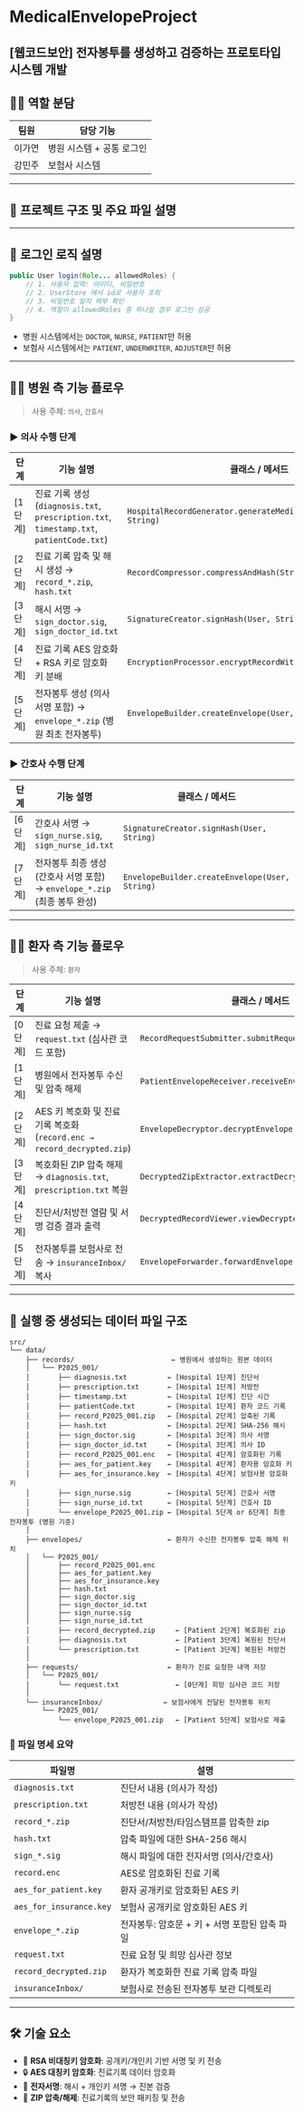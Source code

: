# MedicalEnvelopeProject
[웹코드보안] 전자봉투를 생성하고 검증하는 프로토타입 시스템 개발
---
## 👨‍💻 역할 분담

| 팀원     | 담당 기능                                |
|----------|-------------------------------------------|
| 이가연   | 병원 시스템 + 공통 로그인 |
| 강민주   | 보험사 시스템  |

---
## 📁 프로젝트 구조 및 주요 파일 설명
  
---
## 🔐 로그인 로직 설명

```java
public User login(Role... allowedRoles) {
    // 1. 사용자 입력: 아이디, 비밀번호
    // 2. UserStore 에서 id로 사용자 조회
    // 3. 비밀번호 일치 여부 확인
    // 4. 역할이 allowedRoles 중 하나일 경우 로그인 성공
}
```

- 병원 시스템에서는 `DOCTOR`, `NURSE`, `PATIENT`만 허용
- 보험사 시스템에서는 `PATIENT`, `UNDERWRITER`, `ADJUSTER`만 허용

---
## 👩‍⚕️ 병원 측 기능 플로우
> 사용 주체: `의사`, `간호사`

### ▶ 의사 수행 단계
| 단계 | 기능 설명 | 클래스 / 메서드 |
|------|------------|------------------|
| [1단계] | 진료 기록 생성 (`diagnosis.txt`, `prescription.txt`, `timestamp.txt`, `patientCode.txt`) | `HospitalRecordGenerator.generateMedicalRecordByCode(User, String)` |
| [2단계] | 진료 기록 압축 및 해시 생성 → `record_*.zip`, `hash.txt` | `RecordCompressor.compressAndHash(String)` |
| [3단계] | 해시 서명 → `sign_doctor.sig`, `sign_doctor_id.txt` | `SignatureCreator.signHash(User, String)` |
| [4단계] | 진료 기록 AES 암호화 + RSA 키로 암호화 키 분배 | `EncryptionProcessor.encryptRecordWithMultiKeys(String)` |
| [5단계] | 전자봉투 생성 (의사 서명 포함) → `envelope_*.zip`  (병원 최초 전자봉투) | `EnvelopeBuilder.createEnvelope(User, String)` |

### ▶ 간호사 수행 단계
| 단계 | 기능 설명 | 클래스 / 메서드 |
|------|------------|------------------|
| [6단계] | 간호사 서명 → `sign_nurse.sig`, `sign_nurse_id.txt` | `SignatureCreator.signHash(User, String)` |
| [7단계] | 전자봉투 최종 생성 (간호사 서명 포함) → `envelope_*.zip`  (최종 봉투 완성)| `EnvelopeBuilder.createEnvelope(User, String)` |

---
## 🧑‍🦰 환자 측 기능 플로우

> 사용 주체: `환자`


| 단계 | 기능 설명 | 클래스 / 메서드 |
|------|------------|------------------|
| [0단계] | 진료 요청 제출 → `request.txt` (심사관 코드 포함) | `RecordRequestSubmitter.submitRequest(String, String)` |
| [1단계] | 병원에서 전자봉투 수신 및 압축 해제 | `PatientEnvelopeReceiver.receiveEnvelope(String)` |
| [2단계] | AES 키 복호화 및 진료 기록 복호화 (`record.enc → record_decrypted.zip`) | `EnvelopeDecryptor.decryptEnvelope(String, String)` |
| [3단계] | 복호화된 ZIP 압축 해제 → `diagnosis.txt`, `prescription.txt` 복원 | `DecryptedZipExtractor.extractDecryptedRecord(String)` |
| [4단계] | 진단서/처방전 열람 및 서명 검증 결과 출력 | `DecryptedRecordViewer.viewDecryptedRecord(String)` |
| [5단계] | 전자봉투를 보험사로 전송 → `insuranceInbox/` 복사 | `EnvelopeForwarder.forwardEnvelope(String)` |

---
## 📁 실행 중 생성되는 데이터 파일 구조

```
src/
└── data/
    ├── records/                        ← 병원에서 생성하는 원본 데이터
    │   └── P2025_001/
    │       ├── diagnosis.txt          ← [Hospital 1단계] 진단서
    │       ├── prescription.txt       ← [Hospital 1단계] 처방전
    │       ├── timestamp.txt          ← [Hospital 1단계] 진단 시간
    │       ├── patientCode.txt        ← [Hospital 1단계] 환자 코드 기록
    │       ├── record_P2025_001.zip   ← [Hospital 2단계] 압축된 기록
    │       ├── hash.txt               ← [Hospital 2단계] SHA-256 해시
    │       ├── sign_doctor.sig        ← [Hospital 3단계] 의사 서명
    │       ├── sign_doctor_id.txt     ← [Hospital 3단계] 의사 ID
    │       ├── record_P2025_001.enc   ← [Hospital 4단계] 암호화된 기록
    │       ├── aes_for_patient.key    ← [Hospital 4단계] 환자용 암호화 키
    │       ├── aes_for_insurance.key  ← [Hospital 4단계] 보험사용 암호화 키
    │       ├── sign_nurse.sig         ← [Hospital 5단계] 간호사 서명
    │       ├── sign_nurse_id.txt      ← [Hospital 5단계] 간호사 ID
    │       └── envelope_P2025_001.zip ← [Hospital 5단계 or 6단계] 최종 전자봉투 (병원 기준)
    │
    ├── envelopes/                     ← 환자가 수신한 전자봉투 압축 해제 위치
    │   └── P2025_001/
    │       ├── record_P2025_001.enc
    │       ├── aes_for_patient.key
    │       ├── aes_for_insurance.key
    │       ├── hash.txt
    │       ├── sign_doctor.sig
    │       ├── sign_doctor_id.txt
    │       ├── sign_nurse.sig
    │       ├── sign_nurse_id.txt
    │       ├── record_decrypted.zip     ← [Patient 2단계] 복호화된 zip
    │       ├── diagnosis.txt            ← [Patient 3단계] 복원된 진단서
    │       └── prescription.txt         ← [Patient 3단계] 복원된 처방전
    │
    ├── requests/                      ← 환자가 진료 요청한 내역 저장
    │   └── P2025_001/
    │       └── request.txt              ← [0단계] 희망 심사관 코드 저장
    │
    └── insuranceInbox/               ← 보험사에게 전달된 전자봉투 위치
        └── P2025_001/
            └── envelope_P2025_001.zip   ← [Patient 5단계] 보험사로 제출
```

### 📎 파일 명세 요약
| 파일명 | 설명 |
|--------|------|
| `diagnosis.txt` | 진단서 내용 (의사가 작성) |
| `prescription.txt` | 처방전 내용 (의사가 작성) |
| `record_*.zip` | 진단서/처방전/타임스탬프를 압축한 zip |
| `hash.txt` | 압축 파일에 대한 SHA-256 해시 |
| `sign_*.sig` | 해시 파일에 대한 전자서명 (의사/간호사) |
| `record.enc` | AES로 암호화된 진료 기록 |
| `aes_for_patient.key` | 환자 공개키로 암호화된 AES 키 |
| `aes_for_insurance.key` | 보험사 공개키로 암호화된 AES 키 |
| `envelope_*.zip` | 전자봉투: 암호문 + 키 + 서명 포함된 압축 파일 |
| `request.txt` | 진료 요청 및 희망 심사관 정보 |
| `record_decrypted.zip` | 환자가 복호화한 진료 기록 압축 파일 |
| `insuranceInbox/` | 보험사로 전송된 전자봉투 보관 디렉토리 

---
## 🛠 기술 요소

- 🔐 **RSA 비대칭키 암호화**: 공개키/개인키 기반 서명 및 키 전송
- 🔒 **AES 대칭키 암호화**: 진료기록 데이터 암호화
- 🧾 **전자서명**: 해시 + 개인키 서명 → 진본 검증
- 📁 **ZIP 압축/해제**: 진료기록의 보안 패키징 및 전송
